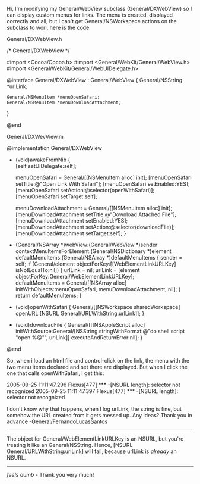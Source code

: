 

Hi,
I'm modifying my General/WebView subclass (General/DXWebView) so I can display custom menus for links. The menu is created, displayed correctly and all, but I can't get General/NSWorkspace actions on the subclass to worl, here is the code:

General/DXWebView.h
    
/* General/DXWebView */

#import <Cocoa/Cocoa.h>
#import <General/WebKit/General/WebView.h>
#import <General/WebKit/General/WebUIDelegate.h>

@interface General/DXWebView : General/WebView
{
	General/NSString *urlLink;
	
	General/NSMenuItem *menuOpenSafari;
	General/NSMenuItem *menuDownloadAttachment;
}

@end


General/DXWevView.m
    
@implementation General/DXWebView

- (void)awakeFromNib
{	
	[self setUIDelegate:self];
	
	menuOpenSafari = General/[[NSMenuItem alloc] init];
	[menuOpenSafari setTitle:@"Open Link With Safari"];
	[menuOpenSafari setEnabled:YES];
	[menuOpenSafari setAction:@selector(openWithSafari)];
	[menuOpenSafari setTarget:self];
	
	menuDownloadAttachment = General/[[NSMenuItem alloc] init];
	[menuDownloadAttachment setTitle:@"Download Attached File"];
	[menuDownloadAttachment setEnabled:YES];
	[menuDownloadAttachment setAction:@selector(downloadFile)];
	[menuDownloadAttachment setTarget:self];
}

- (General/NSArray *)webView:(General/WebView *)sender contextMenuItemsForElement:(General/NSDictionary *)element defaultMenuItems:(General/NSArray *)defaultMenuItems
{
	sender = self;
	if (General/element objectForKey:[[WebElementLinkURLKey] isNotEqualTo:nil])
	{
		urlLink = nil;
		urlLink = [element objectForKey:General/WebElementLinkURLKey];		
		defaultMenuItems = General/[[NSArray alloc] initWithObjects:menuOpenSafari, menuDownloadAttachment,  nil];
	}
	return defaultMenuItems;
}

- (void)openWithSafari
{
	General/[[NSWorkspace sharedWorkspace] openURL:[NSURL General/URLWithString:urlLink]];
}

- (void)downloadFile
{
	General/[[[NSAppleScript alloc]
        initWithSource:General/[NSString stringWithFormat:@"do shell script \"open %@\"", urlLink]]
        executeAndReturnError:nil];
}

@end


So, when i load an html file and control-click on the link, the menu with the two menu items declared and set there are displayed. But when I click the one that calls openWithSafari, I get this:

    
2005-09-25 11:11:47.296 Flexus[477] *** -[NSURL length]: selector not recognized
2005-09-25 11:11:47.397 Flexus[477] *** -[NSURL length]: selector not recognized


I don't know why that happens, when I log urlLink, the string is fine, but somehow the URL created from it gets messed up.
Any ideas? Thank you in advance -General/FernandoLucasSantos

----

The object for     General/WebElementLinkURLKey is an NSURL, but you're treating it like an General/NSString. Hence,     [NSURL General/URLWithString:urlLink] will fail, because     urlLink is *already* an NSURL.

----
*feels dumb* - Thank you very much!